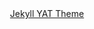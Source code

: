 <div align="center">
  <a href="https://github.com/jeffreytse/jekyll-theme-yat">
    Jekyll YAT Theme
  </a>
</div>

